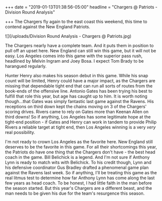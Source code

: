 +++
date = "2019-01-13T01:38:56-05:00"
headline = "Chargers @ Patriots - Division Round Analysis"

+++
The Chargers fly again to the east coast this weekend, this time to contend against the New England Patriots.

![](/uploads/Division Round Analysis - Chargers @ Patriots.jpg)

The Chargers nearly have a complete team. And it puts them in position to pull off an upset here. New England can still win this game, but it will not be easy. Los Angeles comes into this game with the superior pass rush, headlined by Melvin Ingram and Joey Bosa. I expect Tom Brady to be harangued regularly.

Hunter Henry also makes his season debut in this game. While his snap count will be limited, Henry could have a major impact, as the Chargers are missing that dependable tight end that can run all sorts of routes from the book-ends of the offensive line. Antonio Gates has been trying his best to fulfill that role this year, but age has caught up to him. It is worth noting though...that Gates was simply fantastic last game against the Ravens. His receptions on third down kept the chains moving on 3 of the Chargers' scoring drives. Rivers came to rely on Gates more than Keenan Allen on third downs! So if anything, Los Angeles has some legitimate hope at the tight-end position - if Gates and Henry can work in tandem to provide Philip Rivers a reliable target at tight end, then Los Angeles winning is a very _very_ real possibility.

I'm not ready to crown Los Angeles as the favorite here. New England still deserves to be the favorite in this game. For all their shortcomings this year, the Patriots do have one thing that the Chargers don't have - the best head coach in the game. Bill Belichick is a legend. And I'm not sure if Anthony Lynn is ready to match wits with Belichick. To his credit though, Lynn and his defensive coordinator Gus Bradley drafted a phenomenal game plan against the Ravens last week. So if anything, I'll be treating this game as the real litmus test to determine how far Anthony Lynn has come along the last few years as head coach. To be honest, I had little faith in the man before the season started. But this year's Chargers are a different beast, and the man needs to be given his due for the team's resurgence this season.   